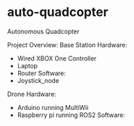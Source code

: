 # auto-quadcopter
Autonomous Quadcopter

Project Overview:
Base Station
  Hardware:
  - Wired XBOX One Controller
  - Laptop
  - Router
  Software:
  - Joystick_node

Drone
  Hardware:
  - Arduino running MultiWii
  - Raspberry pi running ROS2
  Software:
  
  
